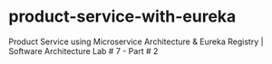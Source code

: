 # product-service-with-eureka
Product Service using Microservice Architecture &amp; Eureka Registry | Software Architecture  Lab # 7 - Part # 2
